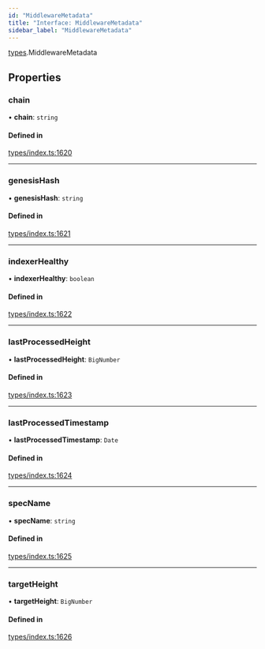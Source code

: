```yaml
---
id: "MiddlewareMetadata"
title: "Interface: MiddlewareMetadata"
sidebar_label: "MiddlewareMetadata"
---
```


[types](../../../modules/Types/Types.md).MiddlewareMetadata

## Properties

### chain

• **chain**: `string`

#### Defined in

[types/index.ts:1620](https://github.com/PolymeshAssociation/polymesh-sdk/blob/acc2284c/src/types/index.ts#L1620)

___

### genesisHash

• **genesisHash**: `string`

#### Defined in

[types/index.ts:1621](https://github.com/PolymeshAssociation/polymesh-sdk/blob/acc2284c/src/types/index.ts#L1621)

___

### indexerHealthy

• **indexerHealthy**: `boolean`

#### Defined in

[types/index.ts:1622](https://github.com/PolymeshAssociation/polymesh-sdk/blob/acc2284c/src/types/index.ts#L1622)

___

### lastProcessedHeight

• **lastProcessedHeight**: `BigNumber`

#### Defined in

[types/index.ts:1623](https://github.com/PolymeshAssociation/polymesh-sdk/blob/acc2284c/src/types/index.ts#L1623)

___

### lastProcessedTimestamp

• **lastProcessedTimestamp**: `Date`

#### Defined in

[types/index.ts:1624](https://github.com/PolymeshAssociation/polymesh-sdk/blob/acc2284c/src/types/index.ts#L1624)

___

### specName

• **specName**: `string`

#### Defined in

[types/index.ts:1625](https://github.com/PolymeshAssociation/polymesh-sdk/blob/acc2284c/src/types/index.ts#L1625)

___

### targetHeight

• **targetHeight**: `BigNumber`

#### Defined in

[types/index.ts:1626](https://github.com/PolymeshAssociation/polymesh-sdk/blob/acc2284c/src/types/index.ts#L1626)
